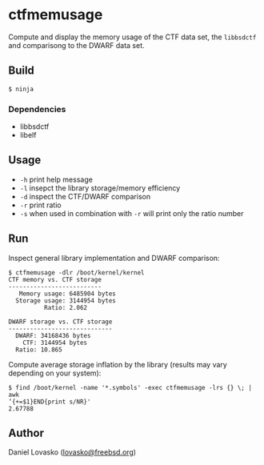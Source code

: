 # ctfmemusage
Compute and display the memory usage of the CTF data set, the `libbsdctf` and
comparisong to the DWARF data set.

## Build
```
$ ninja
```
### Dependencies
 * libbsdctf
 * libelf

## Usage
 * `-h` print help message
 * `-l` insepct the library storage/memory efficiency 
 * `-d` inspect the CTF/DWARF comparison
 * `-r` print ratio
 * `-s` when used in combination with `-r` will print only the ratio number 

## Run
Inspect general library implementation and DWARF comparison:
```
$ ctfmemusage -dlr /boot/kernel/kernel
CTF memory vs. CTF storage
--------------------------
   Memory usage: 6485904 bytes
  Storage usage: 3144954 bytes
          Ratio: 2.062

DWARF storage vs. CTF storage
-----------------------------
  DWARF: 34168436 bytes
    CTF: 3144954 bytes
  Ratio: 10.865
```

Compute average storage inflation by the library (results may vary depending on
your system):
```
$ find /boot/kernel -name '*.symbols' -exec ctfmemusage -lrs {} \; | awk
‘{+=$1}END{print s/NR}'
2.67788
```

## Author
Daniel Lovasko (lovasko@freebsd.org)


